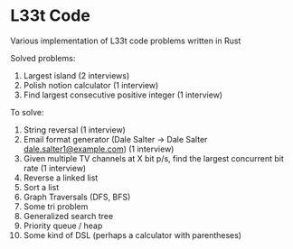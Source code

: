 # L33t Code

Various implementation of L33t code problems written in Rust 

Solved problems:
1. Largest island (2 interviews)
1. Polish notion calculator (1 interview)
1. Find largest consecutive positive integer (1 interview)

To solve:
1. String reversal (1 interview)
1. Email format generator (Dale Salter -> Dale Salter dale.salter1@example.com) (1 interview)
1. Given multiple TV channels at X bit p/s, find the largest concurrent bit rate (1 interview)
1. Reverse a linked list
1. Sort a list
1. Graph Traversals (DFS, BFS)
1. Some tri problem
1. Generalized search tree
1. Priority queue / heap
1. Some kind of DSL (perhaps a calculator with parentheses)